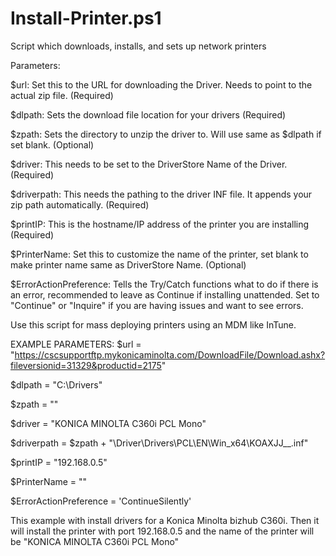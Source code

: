 # Install-Printer.ps1
Script which downloads, installs, and sets up network printers

Parameters:

$url: Set this to the URL for downloading the Driver. Needs to point to the actual zip file. (Required)

$dlpath: Sets the download file location for your drivers (Required)

$zpath: Sets the directory to unzip the driver to. Will use same as $dlpath if set blank. (Optional)

$driver: This needs to be set to the DriverStore Name of the Driver. (Required)

$driverpath: This needs the pathing to the driver INF file. It appends your zip path automatically. (Required)

$printIP: This is the hostname/IP address of the printer you are installing (Required)

$PrinterName: Set this to customize the name of the printer, set blank to make printer name same as DriverStore Name. (Optional)

$ErrorActionPreference: Tells the Try/Catch functions what to do if there is an error, recommended to leave as Continue if installing unattended. Set to "Continue" or "Inquire" if you are having issues and want to see errors. 


Use this script for mass deploying printers using an MDM like InTune.


EXAMPLE PARAMETERS:
$url = "https://cscsupportftp.mykonicaminolta.com/DownloadFile/Download.ashx?fileversionid=31329&productid=2175"

$dlpath = "C:\Drivers"

$zpath = ""

$driver = "KONICA MINOLTA C360i PCL Mono"

$driverpath = $zpath + "\Driver\Drivers\PCL\EN\Win_x64\KOAXJJ__.inf"

$printIP = "192.168.0.5"

$PrinterName = ""

$ErrorActionPreference = 'ContinueSilently'

This example with install drivers for a Konica Minolta bizhub C360i. Then it will install the printer with port 192.168.0.5 and the name of the printer will be "KONICA MINOLTA C360i PCL Mono"
